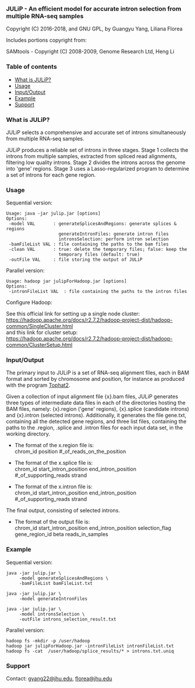 ### <a name="julip"></a> JULiP - An efficient model for accurate intron selection from multiple RNA-seq samples

Copyright (C) 2016-2018, and GNU GPL, by Guangyu Yang, Liliana Florea

Includes portions copyright from:

SAMtools - Copyright (C) 2008-2009, Genome Research Ltd, Heng Li


### <a name="table-of-contents"></a> Table of contents

- [What is JULiP?](#what-is-julip)  
- [Usage](#usage)  
- [Input/Output](#inputoutput)  
- [Example](#example)   
- [Support](#support)  


### <a name="what-is-julip"></a> What is JULiP?

JULiP selects a comprehensive and accurate set of introns simultaneously from multiple RNA-seq samples. 

JULiP produces a reliable set of introns in three stages. Stage 1 collects the introns from multiple samples, extracted from spliced read alignments, filtering low quality introns. Stage 2 divides the introns across the genome into 'gene' regions. Stage 3 uses a Lasso-regularized program to determine a set of introns for each gene region.


### <a name="usage"></a> Usage

Sequential version:  
```
Usage: java -jar julip.jar [options]  
Options:  
 -model VAL       : generateSplicesAndRegions: generate splices & regions
                    generateIntronFiles: generate intron files
                    intronsSelection: perform intron selection 
 -bamFileList VAL : file containing the paths to the bam files
 -clean VAL       : true: delete the temporary files; false: keep the
                    temporary files (default: true)
 -outFile VAL     : file storing the output of JULiP
```
Parallel version:  
```
Usage: hadoop jar julipForHadoop.jar [options]
Options:
 -intronFileList VAL  : file containing the paths to the intron files
```
Configure Hadoop:  

See this official link for setting up a single node cluster:  
https://hadoop.apache.org/docs/r2.7.2/hadoop-project-dist/hadoop-common/SingleCluster.html  
and this link for cluster setup:  
https://hadoop.apache.org/docs/r2.7.2/hadoop-project-dist/hadoop-common/ClusterSetup.html  

### <a name="inputoutput"></a> Input/Output  
The primary input to JULiP is a set of RNA-seq alignment files, each in BAM format and sorted by chromosome and position, for instance as produced with the program [Tophat2](http://tophat.cbcb.umd.edu).

Given a collection of input alignment file {x}.bam files, JULiP generates three types of intermediate data files in each of the directories hosting the BAM files, namely: {x}.region ('gene' regions), {x}.splice (candidate introns) and {x}.intron (selected introns). Additionally, it generates the file gene.txt, containing all the detected gene regions, and three list files, containing the paths to the .region, .splice and .intron files for each input data set, in the working directory.

- The format of the x.region file is:  
chrom_id position #_of_reads_on_the_position  

- The format of the x.splice file is:  
chrom_id start_intron_position end_intron_position #_of_supporting_reads strand  

- The format of the x.intron file is:  
chrom_id start_intron_position end_intron_position #_of_supporting_reads strand

The final output, consisting of selected introns.
- The format of the output file is:  
chrom_id start_intron_position end_intron_position selection_flag gene_region_id beta reads_in_samples


### <a name="example"></a> Example  
Sequential version:  
```
java -jar julip.jar \
	 -model generateSplicesAndRegions \
	 -bamFileList bamFileList.txt

java -jar julip.jar \
	 -model generateIntronFiles

java -jar julip.jar \
     -model intronsSelection \
     -outFile introns_selection_result.txt
```
Parallel version:  
```
hadoop fs -mkdir -p /user/hadoop
hadoop jar julipForHadoop.jar -intronFileList intronFileList.txt
hadoop fs -cat  /user/hadoop/splice_results/* > introns.txt.uniq
```

### <a name="support"></a> Support

Contact: gyang22@jhu.edu, florea@jhu.edu
